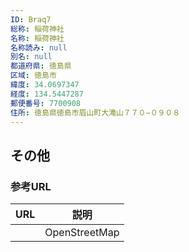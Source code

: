 ```yaml
---
ID: Braq7
総称: 稲荷神社
名称: 稲荷神社
名称読み: null
別名: null
都道府県: 徳島県
区域: 徳島市
緯度: 34.0697347
経度: 134.5447287
郵便番号: 7700908
住所: 徳島県徳島市眉山町大滝山７７０−０９０８
---
```


## その他

### 参考URL

| URL | 説明          |
| --- | ------------- |
|     | OpenStreetMap |
